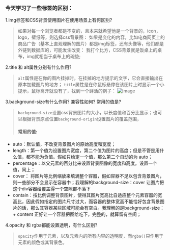 ### 今天学习了一些标签的区别：
1.img标签和CSS背景使用图片在使用场景上有何区别?
>  如果对每一个浏览者都是不变的，且本来就希望他是一个背景的，icon，logo，壁纸等，则选择css背景图：
    如果是变化的内容，比如电商网页上的商品广告（基本上直观理解的图片）都是img标签，还有头像等，他们都是外链到数据库的，可能发生改变：
我打个比方，CSS背景就是饭桌上的桌布，img就相当于桌布上的碗垫;

2.title 和 alt属性分别有什么作用?
>`alt`属性是在你的图片挂掉时，在挂掉的地方提示的文字，它会直接输出在原本加载图片的地方；
>`title`属性是在你鼠标悬停在该图片上时显示一个小提示，鼠标离开就没有了，找到一个鲜活的例子：
![image](http://7xpvnv.com2.z0.glb.qiniucdn.com/efb7e17e-1064-4711-9762-a0803c459904.png)

3.background-size有什么作用? 兼容性如何? 常用的值是?
>`background-size`设置css背景图片的大小，以长度值和百分比显示；也可以根据背景原点位置`background-origin`设置图片的覆盖范围，
>#### 常用的值:
+ auto：默认值，不改变背景图片的原始高度和宽度；
+ length：第一个值为设置图片宽度，第二个值为图片的高度；但是不管是用什么值，都不能为负值。假如只给定一个值，那么第二个自动的为 auto；
+ percentage：以父元素的百分比来设置背景图像的宽度和高度。设置一个值，同上；
+ cover： 将图片等比例缩放来填满整个容器，假如容器不足以包含背景图片，则一些部分不会显示在容器中；我理解的background-size：cover 让图片把这个div容器给覆盖得一个空隙都不落下
+ contain：按比例调整背景图片，使得其图片宽高比自适应整个元素容器的宽高比，因此假如指定的图片尺寸过大，而容器的整体宽高不能恰好包含背景图片的话，那么其容器某些区域可能会有空白。我理解的是background-size：+ content 正好让一个容器把图给吃下，完整的，就算留有空间；

4.opacity 和 rgba都能设置透明，有什么区别?
> `opacity`作用于元素，以及元素内的所有内容的透明度，而`rgba()`只作用于元素的颜色或其背景色。